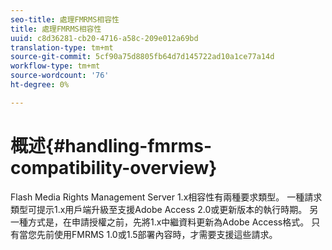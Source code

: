 ```yaml
---
seo-title: 處理FMRMS相容性
title: 處理FMRMS相容性
uuid: c8d36281-cb20-4716-a58c-209e012a69bd
translation-type: tm+mt
source-git-commit: 5cf90a75d8805fb64d7d145722ad10a1ce77a14d
workflow-type: tm+mt
source-wordcount: '76'
ht-degree: 0%

---
```



# 概述{#handling-fmrms-compatibility-overview}

Flash Media Rights Management Server 1.x相容性有兩種要求類型。 一種請求類型可提示1.x用戶端升級至支援Adobe Access 2.0或更新版本的執行時期。 另一種方式是，在申請授權之前，先將1.x中繼資料更新為Adobe Access格式。 只有當您先前使用FMRMS 1.0或1.5部署內容時，才需要支援這些請求。